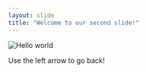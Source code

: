```yaml
---
layout: slide
title: "Welcome to our second slide!"
---
```

![Hello world](https://c.tenor.com/mGgWY8RkgYMAAAAC/hello-world.gif)

Use the left arrow to go back!
